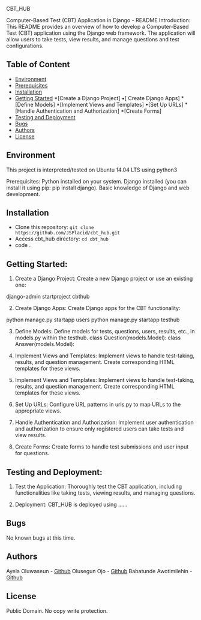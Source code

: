 CBT_HUB

Computer-Based Test (CBT) Application in Django - README
Introduction:
This README provides an overview of how to develop a Computer-Based Test (CBT) application using the Django web framework. The application will allow users to take tests, view results, and manage questions and test configurations.

## Table of Content
* [Environment](#environment)
* [Prerequisites](#prerequisites)
* [Installation](#installation)
* [Getting Started](#getting_started)
    *[Create a Django Project]
    •[ Create  Django Apps]
    *[Define Models]
    *[Implement Views and Templates]
    •[Set Up URLs]
    *[Handle Authentication and Authorization]
    *[Create Forms]
* [Testing and Deployment](#testing_deployment)
* [Bugs](#bugs)
* [Authors](#authors)
* [License](#license)


## Environment
This project is interpreted/tested on Ubuntu 14.04 LTS using python3 

Prerequisites:
Python installed on your system.
Django installed (you can install it using pip: pip install django).
Basic knowledge of Django and web development.

## Installation
* Clone this repository: `git clone https://github.com/JSPlacid/cbt_hub.git`
*  Access cbt_hub directory: `cd cbt_hub`
*  code .

## Getting Started:
1. Create a Django Project:
Create a new Django project or use an existing one:

django-admin startproject cbthub


2. Create  Django Apps:
Create  Django apps for the CBT functionality:

python manage.py startapp users
python manage.py startapp testhub

3. Define Models:
Define models for tests, questions, users, results, etc., in models.py within the testhub.
class Question(models.Model):
class Answer(models.Model):

4. Implement Views and Templates:
Implement views to handle test-taking, results, and question management. Create corresponding HTML templates for these views.

5. Implement Views and Templates:
Implement views to handle test-taking, results, and question management. Create corresponding HTML templates for these views.

6. Set Up URLs:
Configure URL patterns in urls.py to map URLs to the appropriate views.

7. Handle Authentication and Authorization:
Implement user authentication and authorization to ensure only registered users can take tests and view results.

8. Create Forms:
Create forms to handle test submissions and user input for questions.


## Testing and Deployment:
1. Test the Application:
Thoroughly test the CBT application, including functionalities like taking tests, viewing results, and managing questions.

2. Deployment:
CBT_HUB is deployed using ......


## Bugs
No known bugs at this time. 

## Authors
Ayela Oluwaseun - [Github](https://github.com/Seun-Ayela)
Olusegun Ojo - [Github](https://github.com/JSPlacid)
Babatunde Awotimilehin - [Github](https://github.com/Olatundeawo)
## License
Public Domain. No copy write protection. 



